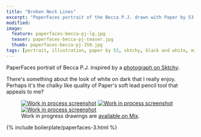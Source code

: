 ```yaml
---
title: "Broken Neck Lines"
excerpt: "PaperFaces portrait of the Becca P.J. drawn with Paper by 53 on an iPad."
modified: 
image: 
  feature: paperfaces-becca-pj-lg.jpg
  teaser: paperfaces-becca-pj-teaser.jpg
  thumb: paperfaces-becca-pj-150.jpg
tags: [portrait, illustration, paper by 53, sktchy, black and white, mix]
---
```


PaperFaces portrait of Becca P.J. inspired by a [photograph on Sktchy](http://sktchy.com/WCFVrC).

There's something about the look of white on dark that I really enjoy. Perhaps it's the chalky like quality of Paper's soft lead pencil tool that appeals to me?

<figure class="third">
  <a href="{{ site.url }}/images/paperfaces-becca-pj-process-1-lg.jpg"><img src="{{ site.url }}/images/paperfaces-becca-pj-process-1-600.jpg" alt="Work in process screenshot"></a>
  <a href="{{ site.url }}/images/paperfaces-becca-pj-process-2-lg.jpg"><img src="{{ site.url }}/images/paperfaces-becca-pj-process-2-600.jpg" alt="Work in process screenshot"></a>
  <a href="{{ site.url }}/images/paperfaces-becca-pj-process-3-lg.jpg"><img src="{{ site.url }}/images/paperfaces-becca-pj-process-3-600.jpg" alt="Work in process screenshot"></a>
  <figcaption>Work in progress drawings are <a href="https://mix.fiftythree.com/11098-Michael-Rose/3471365">available on Mix</a>.</figcaption>
</figure>

{% include boilerplate/paperfaces-3.html %}

